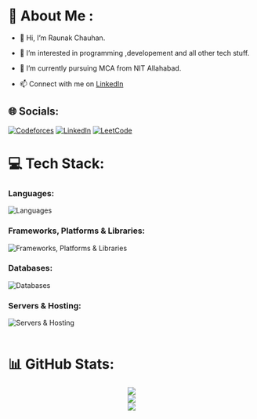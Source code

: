 # 💫 About Me :

- 👋 Hi, I’m Raunak Chauhan.

- 👀 I’m interested in programming ,developement and all other tech stuff.

- 🌱 I’m currently pursuing MCA from NIT Allahabad.

- 📫 Connect with me on [LinkedIn](https://www.linkedin.com/in/raunak-chauhan-130b59243/)<br>


## 🌐 Socials:
[![Codeforces](https://cdn.iconscout.com/icon/free/png-512/free-code-forces-3628695-3029920.png?f=webp&w=50)](https://codeforces.com/profile/raunakchauhan22) 
[![LinkedIn](https://skillicons.dev/icons?i=linkedin)](https://linkedin.com/in/rnk22)
[![LeetCode]( https://cdn.iconscout.com/icon/free/png-512/free-leetcode-3521542-2944960.png?f=avif&w=50)](https://leetcode.com/u/raunak22/)

# 💻 Tech Stack:

### Languages:

![Languages](https://skillicons.dev/icons?i=javascript,java,c,cpp,cs,bash,css,html&perline=11)


### Frameworks, Platforms & Libraries:

![Frameworks, Platforms & Libraries](https://skillicons.dev/icons?i=react,nodejs,express,next,tailwind,bootstrap,postman,git,ubuntu,vscode&perline=11)


### Databases:

![Databases](https://skillicons.dev/icons?i=mongo,mysql&perline=11)


### Servers & Hosting:

![Servers & Hosting](https://skillicons.dev/icons?i=vercel,netlify)
<br/>
<br/>
# 📊 GitHub Stats:

<div align="center">

![](https://github-readme-stats.vercel.app/api?username=raunakca077&theme=dark&hide_border=false&include_all_commits=true&count_private=false)<br/>
![](https://github-readme-stats.vercel.app/api/top-langs/?username=raunakca077&theme=dark&hide_border=false&include_all_commits=true&count_private=false&layout=compact)<br/>
![](https://github-readme-streak-stats.herokuapp.com/?user=raunakca077&theme=dark&hide_border=false)

<!-- ![](http://github-profile-summary-cards.vercel.app/api/cards/profile-details?username=AhmarZaidi&theme=2077) -->

</div>

<br/>
<br/>
